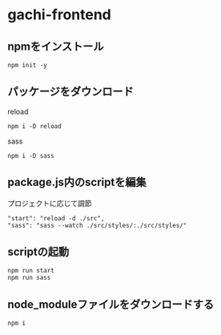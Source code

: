 # gachi-frontend

## npmをインストール
```
npm init -y
```

## パッケージをダウンロード
reload
```
npm i -D reload 
```

sass
```
npm i -D sass
```

## package.js内のscriptを編集
プロジェクトに応じて調節
```
"start": "reload -d ./src",
"sass": "sass --watch ./src/styles/:./src/styles/"
```

## scriptの起動
```
npm run start
npm run sass
```

## node_moduleファイルをダウンロードする
```
npm i
```
